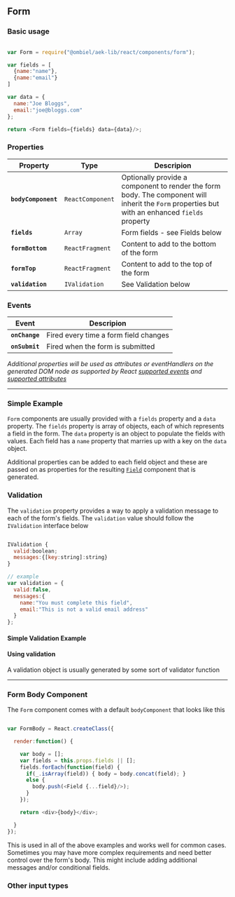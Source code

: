 ## Form

### Basic usage


``` javascript

var Form = require("@ombiel/aek-lib/react/components/form");

var fields = [
  {name:"name"},
  {name:"email"}
]

var data = {
  name:"Joe Bloggs",
  email:"joe@bloggs.com"
};

return <Form fields={fields} data={data}/>;

```

### Properties

Property            | Type            | Descripion 
--------------------|-----------------| -----------
**`bodyComponent`** | `ReactComponent`| Optionally provide a component to render the form body. The component will inherit the `Form` properties but with an enhanced `fields` property 
**`fields`**        | `Array`         | Form fields - see Fields below
**`formBottom`**    | `ReactFragment` | Content to add to the bottom of the form
**`formTop`**       | `ReactFragment` | Content to add to the top of the form
**`validation`**    | `IValidation`   | See Validation below

### Events

Event           |  Descripion 
----------------|----------------
**`onChange`**  | Fired every time a form field changes
**`onSubmit`**  | Fired when the form is submitted


_Additional properties will be used as attributes or eventHandlers on the generated DOM node as supported by React [supported events](https://facebook.github.io/react/docs/events.html#supported-events) and [supported attributes](https://facebook.github.io/react/docs/tags-and-attributes.html#html-attributes)_

--------

### Simple Example

`Form` components are usually provided with a `fields` property and a `data` property. The `fields` property is array of objects, each of which represents a field in the form. The `data` property is an object to populate the fields with values. Each field has a `name` property that marries up with a key on the `data` object.

Additional properties can be added to each field object and these are passed on as properties for the resulting [`Field`](field) component that is generated. 

<script type="text/aek-example" data-component="Example">
    
  var Segment = require("@ombiel/aek-lib/react/components/segment");
  var Form = require("@ombiel/aek-lib/react/components/form");
  var _ = require("@ombiel/aek-lib/utils");
  var Divider = require("@ombiel/aek-lib/react/components/divider")

  var fields = [
    {name:"name"},
    {name:"email",type:"email"},
    [<Divider/>],
    {name:"confirm",type:"checkbox",label:"I confirm the above is correct"}
  ];

  var Example = React.createClass({

    getInitialState:function() {
      return {
        formData:{
          name:"Joe Bloggs",
          email:"joe@bloggs.com"
        }
      };
    },

    onChange:function(e,name,value) {
      var formData = _.extend({},this.state.formData,{[name]:value});
      this.setState({formData:formData});
      
    },

    render:function() {

      var json = JSON.stringify(this.state.formData,null,2);

      return (
        <div>
          <Segment>
            <Form data={this.state.formData} fields={fields} onChange={this.onChange}/>
          </Segment>
          <Segment>
            <pre>{json}</pre>
          </Segment>
        </div>
      )
    }

  });

</script>

### Validation

The `validation` property provides a way to apply a validation message to each of the form's fields. The `validation` value should follow the `IValidation` interface below

``` javascript

IValidation {
  valid:boolean;
  messages:{[key:string]:string}
}

// example
var validation = {
  valid:false,
  messages:{
    name:"You must complete this field",
    email:"This is not a valid email address"
  }
};

```

#### Simple Validation Example 

<script type="text/aek-example" data-component="Example">
    
  var Segment = require("@ombiel/aek-lib/react/components/segment");
  var Form = require("@ombiel/aek-lib/react/components/form");
  var _ = require("@ombiel/aek-lib/utils");
  var Divider = require("@ombiel/aek-lib/react/components/divider")

  var fields = [
    {name:"name"},
    {name:"email",type:"email"},
    {name:"postcode"},
    [<Divider/>],
    {name:"confirm",type:"checkbox",label:"I confirm the above is correct"}
  ];

  var data = {
    name:"Joe Bloggs",
    email:"myy@@typeo.co.",
    postcode:"PKJGHH"
  };

  var validation = {
    valid:false,
    messages:{
      "email":"This is not a valid email address",
      "postcode":"Please check your postcode",
      "confirm":"You must confirm the above to continue"
    }
  }

  var Example = React.createClass({

    render:function() {

      return <Form validation={validation} fields={fields} data={data}/>;
          
    }
  });

</script>


#### Using validation

A validation object is usually generated by some sort of validator function


<script type="text/aek-example" data-component="Example">
    
  var Segment = require("@ombiel/aek-lib/react/components/segment");
  var Form = require("@ombiel/aek-lib/react/components/form");
  var _ = require("@ombiel/aek-lib/utils");
  var Divider = require("@ombiel/aek-lib/react/components/divider");
  var {Grid,Col,Row} = require("@ombiel/aek-lib/react/components/grid");
  var {AttachedLabel} = require("@ombiel/aek-lib/react/components/label");
  var Button = require("@ombiel/aek-lib/react/components/button");

  var fields = [
    {name:"name",required:true},
    {name:"email",type:"email",required:true},
    {name:"tel",label:"Phone Number",required:true},
    {name:"age",required:true},
    {name:"password",type:"password",required:true},
    {name:"passwordConfirm",label:"Please re-enter your password",type:"password",required:true},
    [<Divider/>],
    {name:"confirm",type:"checkbox",label:"I confirm the above is correct"}
  ];

  var Example = React.createClass({

    getInitialState:function() {
      return {
        formData:{}
      };
    },

    onChange:function(e,name,value) {
      var formData = _.extend({},this.state.formData,{[name]:value});
      this.setState({formData:formData});
    },

    validate:function() {
      var valid = true;
      var messages = {};
      var formData = this.state.formData;

      // check all requied fields have been completed
      fields.forEach(function(field) {
        var val = formData[field.name];
        if(field.required && !val) {
          valid = false;
          return;
        }
      });
      
      // Check validity of email
      if(formData.email && !(_.validateEmail(formData.email))) {
        valid = false;
        messages["email"] = "Sorry, this is not a valid email address";
      }

      // Check validity of postcode
      if(formData.tel && !(_.validateTel(formData.tel))) {
        valid = false;
        messages["tel"] = "Sorry, this is not a valid phone number";
      }

      // Check age is a number and is over 70
      if(formData.age) {
        let age = parseInt(formData.age);
        if(!age) {
          valid = false;
          messages["age"] = "Sorry, that is not a valid age";
        }
        else if(age<70) {
          valid = false;
          messages["age"] = "You must be at least 70 to qualify";
        }
      }

      // check the passwords are equal
      if(formData.password && formData.passwordConfirm && (formData.password !== formData.passwordConfirm)) {
        valid = false;
        messages["passwordConfirm"] = "The passwords did not match";
      }

      valid = valid && formData.confirm;

      return {valid,messages}
    },

    render:function() {

      var validation = this.validate();

      // lets blank the password data out of the displayed data
      var displayData = _.clone(this.state.formData);
      displayData.password = displayData.password && displayData.password.replace(/./gi,"*") || undefined;
      displayData.passwordConfirm = displayData.passwordConfirm && displayData.passwordConfirm.replace(/./gi,"*") || undefined;
      
      var formJSON = JSON.stringify(displayData,null,2);
      var validationJSON = JSON.stringify(validation,null,2);

      var formBottom = [<Divider/>,<Button type="submit" disabled={!validation.valid} variation="positive">Submit</Button>];

      return (
        <div>
          <Segment>
            <Form data={this.state.formData} validation={validation} fields={fields} onChange={this.onChange} formBottom={formBottom}/>
          </Segment>
          <Grid>
            <Row>
              <Col>
                <Segment>
                  <AttachedLabel top right>Form Data</AttachedLabel>
                  <pre style={{height:"200px"}}>{formJSON}</pre>
                </Segment>
              </Col>
              <Col>
                <Segment>
                  <AttachedLabel top right>Validation</AttachedLabel>
                  <pre style={{height:"200px"}}>{validationJSON}</pre>
                </Segment>
              </Col>
            </Row>
          </Grid>
        </div>
      );
    }
  });
</script>

-------

### Form Body Component

The `Form` component comes with a default `bodyComponent` that looks like this

``` javascript

var FormBody = React.createClass({

  render:function() {

    var body = [];
    var fields = this.props.fields || [];
    fields.forEach(function(field) {
      if(_.isArray(field)) { body = body.concat(field); }
      else {
        body.push(<Field {...field}/>);
      }
    });

    return <div>{body}</div>;

  }
});

```

This is used in all of the above examples and works well for common cases. Sometimes you may have more complex requirements and need better control over the form's body. This might include adding additional messages and/or conditional fields.

<script type="text/aek-example" data-component="MyForm">
    
  var Segment = require("@ombiel/aek-lib/react/components/segment");
  var Form = require("@ombiel/aek-lib/react/components/form");
  var Field = require("@ombiel/aek-lib/react/components/field");
  var _ = require("@ombiel/aek-lib/utils");
  var Divider = require("@ombiel/aek-lib/react/components/divider");
  var Header = require("@ombiel/aek-lib/react/components/header");
  var Button = require("@ombiel/aek-lib/react/components/button");
  var {WarningMessage,SuccessMessage} = require("@ombiel/aek-lib/react/components/message");


  var fields = [
    {name:"username",required:true},
    {name:"password",type:"password",required:true},
    {name:"passwordConfirm",label:"Please re-enter your password",type:"password",required:true},
    {name:"notify",type:"toggle",label:"Send me notifications"},
    {name:"notifyEmail",type:"toggle",label:"Send me notifications via email"},
    {name:"email",hideLabel:true,placeholder:"Email address",type:"email",required:true},
    {name:"notifyTel",type:"toggle",label:"Send me notifications via SMS"},
    {name:"tel",hideLabel:true,placeholder:"Mobile Number",required:true}
    
  ];

  // function to check that a password contains lowercase, uppercase and numeric characters
  function passwordIsStrong(password) {
    return (password.length > 7 && password.match(/\d/) && password.match(/[a-z]/) && password.match(/[A-Z]/))
  }

  // Form Body Component
  var MyFormBody = React.createClass({
    
    getField:function(fieldName,additionalProps) {
      var field = _.findWhere(this.props.fields,{name:fieldName});
      return field && <Field {...field} {...additionalProps}/>;
    },

    render:function() {
      
      var passwordWarning = <Divider/>;
      var notifications = [this.getField("notify")];
      var data = this.props.data; // inherited from Form
      var content = [];
      

      content.push(this.getField("username"));
      content.push(this.getField("password"));

      var password = data.password;
      var passwordConfirmValidation = null;

      if(password && data.passwordConfirm) {
        if(password === data.passwordConfirm) {
          if(passwordIsStrong(password)) {
            passwordWarning = <SuccessMessage heading="Strong Password">Your password is strong</SuccessMessage>;
          }
          else {
            passwordWarning = <WarningMessage heading="Weak Password">Your password should be at lease 8 characters long and contain numbers and both uppercase and lowercase letters</WarningMessage>;
          }
        }
        else {
          passwordConfirmValidation = "The passwords did not match";
        }
      }
      
      content.push(this.getField("passwordConfirm",{validation:passwordConfirmValidation}));
      content.push(passwordWarning);
      content.push(this.getField("notify"))


      if(data.notify) {
        let notificationFields = [this.getField("notifyEmail")];

        if(data.notifyEmail) { notificationFields.push(this.getField("email")) }

        notificationFields.push(this.getField("notifyTel"));  

        if(data.notifyTel) { notificationFields.push(this.getField("tel")) }

        content.push(
          <Segment>
            <Header dividing level="4">Notifications</Header>
            {notificationFields}
          </Segment>
        );
      }
      else {
        content.push(<Divider/>);
      }

      return (
        <div>
          {content}
          <Button type="submit">Submit</Button>
        </div>
      );
    }
  });

  // Example Component
  var MyForm = React.createClass({

    getInitialState:function() {
      return {
        formData:{}
      };
    },

    onChange:function(e,name,value) {
      var formData = _.extend({},this.state.formData,{[name]:value});
      this.setState({formData:formData});
    },

    render:function() {

      return (
        <div>
          <Segment>
            <Form data={this.state.formData} fields={fields} onChange={this.onChange} bodyComponent={MyFormBody} />
          </Segment>
        </div>
      );
    }
  });
</script>


### Other input types

<script type="text/aek-example" data-component="Example">
    
  var Segment = require("@ombiel/aek-lib/react/components/segment");
  var Form = require("@ombiel/aek-lib/react/components/form");
  var _ = require("@ombiel/aek-lib/utils");
  var Divider = require("@ombiel/aek-lib/react/components/divider");
  var DateInput = require("@ombiel/aek-lib/react/components/date-input");

  var fields = [
    {name:"text",type:"text",placeholder:"Text Input"},
    {name:"checkbox",type:"checkbox"},
    {name:"toggle",type:"toggle"},
    {name:"slider",type:"slider"},
    {name:"textarea",type:"textarea",maxChars:320,placeholder:"Textarea Input"},
    {name:"select",type:"select",placeholder:"Please choose an option",options:["one","two",["three",3]]},
    {name:"date",type:DateInput,inputProps:{dateValueFormat:"Do MMMM YYYY"}}
    
  ];

  var Example = React.createClass({

    getInitialState:function() {
      return {
        formData:{}
      };
    },

    onChange:function(e,name,value) {
      var formData = _.extend({},this.state.formData,{[name]:value});
      this.setState({formData:formData});
      
    },

    render:function() {

      var json = JSON.stringify(this.state.formData,null,2);

      return (
        <div>
          <Segment>
            <Form data={this.state.formData} fields={fields} onChange={this.onChange}/>
          </Segment>
          <Segment>
            <pre>{json}</pre>
          </Segment>
        </div>
      )
    }

  });

</script>
